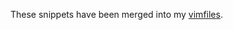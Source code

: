 These snippets have been merged into my [vimfiles].

[vimfiles]: https://github.com/9999years/vimfiles
